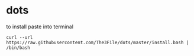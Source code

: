 
# dots

to install paste into terminal

```
curl --url https://raw.githubusercontent.com/The3File/dots/master/install.bash | /bin/bash
```

